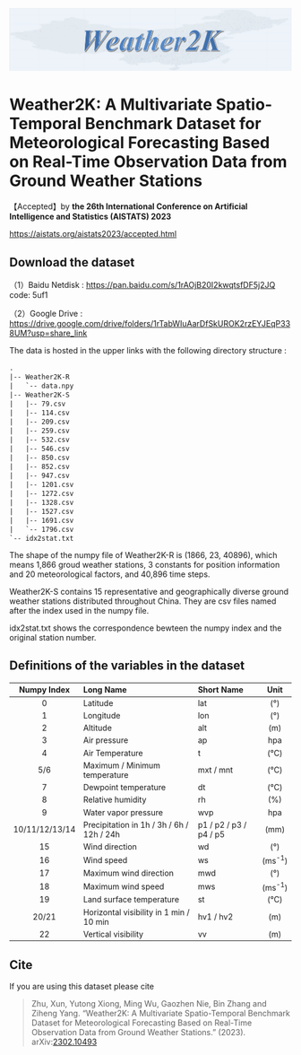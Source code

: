 ![Logo](https://github.com/bycnfz/weather2k/blob/main/logo.png)

# Weather2K: A Multivariate Spatio-Temporal Benchmark Dataset for Meteorological Forecasting Based on Real-Time Observation Data from Ground Weather Stations

【Accepted】by **the 26th International Conference on Artificial Intelligence and Statistics (AISTATS) 2023**

https://aistats.org/aistats2023/accepted.html



## Download the dataset
（1）Baidu Netdisk : https://pan.baidu.com/s/1rAOjB20I2kwqtsfDF5j2JQ   code: 5uf1

（2）Google Drive : https://drive.google.com/drive/folders/1rTabWIuAarDfSkUROK2rzEYJEqP338UM?usp=share_link

The data is hosted in the upper links with the following directory structure :

```
.
|-- Weather2K-R
|   `-- data.npy
|-- Weather2K-S
|   |-- 79.csv
|   |-- 114.csv
|   |-- 209.csv
|   |-- 259.csv
|   |-- 532.csv
|   |-- 546.csv
|   |-- 850.csv
|   |-- 852.csv
|   |-- 947.csv
|   |-- 1201.csv
|   |-- 1272.csv
|   |-- 1328.csv
|   |-- 1527.csv
|   |-- 1691.csv
|   `-- 1796.csv
`-- idx2stat.txt
```

The shape of the numpy file of Weather2K-R is (1866, 23, 40896), which means 1,866 groud weather stations,  3 constants for position information and 20 meteorological factors, and 40,896 time steps. 

Weather2K-S contains 15 representative and geographically diverse ground weather stations distributed throughout China. They are csv files named after the index used in the numpy file.

idx2stat.txt shows the correspondence bewteen the numpy index and the original station number.



## Definitions of the variables in the dataset

|  Numpy Index   | **Long Name**                             | **Short Name**         | **Unit** |
| :------------: | :---------------------------------------- | :--------------------- | :------: |
|       0        | Latitude                                  | lat                    |   (°)    |
|       1        | Longitude                                 | lon                    |   (°)    |
|       2        | Altitude                                  | alt                    |   (m)    |
|       3        | Air pressure                              | ap                     |   hpa    |
|       4        | Air Temperature                           | t                      |   (°C)   |
|      5/6       | Maximum / Minimum temperature             | mxt / mnt              |   (°C)   |
|       7        | Dewpoint temperature                      | dt                     |   (°C)   |
|       8        | Relative humidity                         | rh                     |   (%)    |
|       9        | Water vapor pressure                      | wvp                    |   hpa    |
| 10/11/12/13/14 | Precipitation in 1h / 3h / 6h / 12h / 24h | p1 / p2 / p3 / p4 / p5 |   (mm)   |
|       15       | Wind direction                            | wd                     |   (°)    |
|       16       | Wind speed                                | ws                     | (ms<sup>-1</sup>) |
|       17       | Maximum wind direction                    | mwd                    |   (°)    |
|       18       | Maximum wind speed                        | mws                    | (ms<sup>-1</sup>) |
|       19       | Land surface temperature                  | st                     |   (°C)   |
|     20/21      | Horizontal visibility in 1 min / 10 min   | hv1 / hv2              |   (m)    |
|       22       | Vertical visibility                       | vv                     |   (m)    |


## Cite
If you are using this dataset please cite 

> Zhu, Xun, Yutong Xiong, Ming Wu, Gaozhen Nie, Bin Zhang and Ziheng Yang. “Weather2K: A Multivariate Spatio-Temporal Benchmark Dataset for Meteorological Forecasting Based on Real-Time Observation Data from Ground Weather Stations.” (2023).
> arXiv:[2302.10493](https://arxiv.org/abs/2302.10493)
